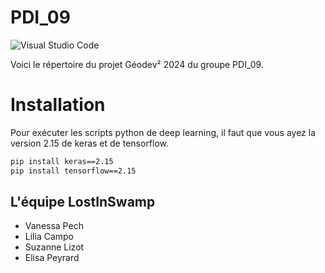 # PDI_09 

![Visual Studio Code](https://img.shields.io/badge/Visual%20Studio%20Code-0078d7.svg?style=for-the-badge&logo=visual-studio-code&logoColor=white)

Voici le répertoire du projet Géodev² 2024 du groupe PDI_09.

# Installation

Pour exécuter les scripts python de deep learning, il faut que vous ayez la version 2.15 de keras et de tensorflow.

```bash
pip install keras==2.15
pip install tensorflow==2.15
```

## L'équipe LostInSwamp

- Vanessa Pech
- Lilia Campo
- Suzanne Lizot
- Elisa Peyrard
